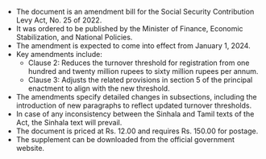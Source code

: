 - The document is an amendment bill for the Social Security Contribution Levy Act, No. 25 of 2022.
- It was ordered to be published by the Minister of Finance, Economic Stabilization, and National Policies.
- The amendment is expected to come into effect from January 1, 2024.
- Key amendments include:
  - Clause 2: Reduces the turnover threshold for registration from one hundred and twenty million rupees to sixty million rupees per annum.
  - Clause 3: Adjusts the related provisions in section 5 of the principal enactment to align with the new threshold.
- The amendments specify detailed changes in subsections, including the introduction of new paragraphs to reflect updated turnover thresholds.
- In case of any inconsistency between the Sinhala and Tamil texts of the Act, the Sinhala text will prevail.
- The document is priced at Rs. 12.00 and requires Rs. 150.00 for postage.
- The supplement can be downloaded from the official government website.